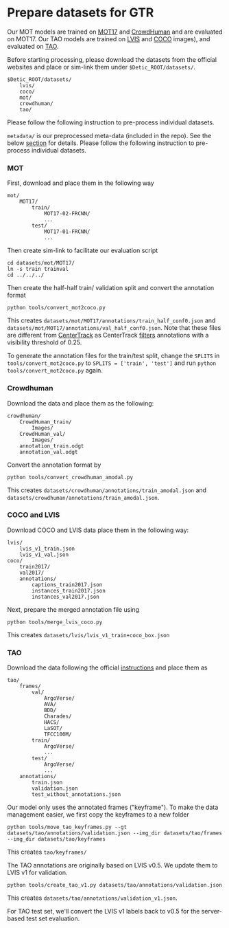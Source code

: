 # Prepare datasets for GTR

Our MOT models are trained on [MOT17](https://motchallenge.net/data/MOT17/) and [CrowdHuman](https://www.crowdhuman.org/download.html) and are evaluated on MOT17.
Our TAO models are trained on [LVIS](https://www.lvisdataset.org/) and [COCO](https://cocodataset.org/) images), and evaluated on [TAO](http://taodataset.org/#). 

Before starting processing, please download the datasets from the official websites and place or sim-link them under `$Detic_ROOT/datasets/`. 

```
$Detic_ROOT/datasets/
    lvis/
    coco/
    mot/
    crowdhuman/
    tao/
```

Please follow the following instruction to pre-process individual datasets.

`metadata/` is our preprocessed meta-data (included in the repo). See the below [section](#Metadata) for details.
Please follow the following instruction to pre-process individual datasets.

### MOT

First, download and place them in the following way

```
mot/
    MOT17/
        train/
            MOT17-02-FRCNN/
            ...
        test/
            MOT17-01-FRCNN/
            ...
```

Then create sim-link to facilitate our evaluation script

```
cd datasets/mot/MOT17/
ln -s train trainval
cd ../../../
```

Then create the half-half train/ validation split and convert the annotation format

```
python tools/convert_mot2coco.py
```
This creates `datasets/mot/MOT17/annotations/train_half_conf0.json` and 
`datasets/mot/MOT17/annotations/val_half_conf0.json`.
Note that these files are different from [CenterTrack](https://github.com/xingyizhou/CenterTrack/blob/master/readme/DATA.md#mot-2017) as CenterTrack [filters](https://github.com/xingyizhou/CenterTrack/blob/master/src/tools/convert_mot_to_coco.py#L97) annotations with a visibility threshold of 0.25.

To generate the annotation files for the train/test split, change the `SPLITS` in `tools/convert_mot2coco.py` to `SPLITS = ['train', 'test']` and run 
`python tools/convert_mot2coco.py` again.

### Crowdhuman

Download the data and place them as the following:

```
crowdhuman/
    CrowdHuman_train/
        Images/
    CrowdHuman_val/
        Images/
    annotation_train.odgt
    annotation_val.odgt
```

Convert the annotation format by 

```
python tools/convert_crowdhuman_amodal.py
```

This creates `datasets/crowdhuman/annotations/train_amodal.json` and 
`datasets/crowdhuman/annotations/train_amodal.json`.

### COCO and LVIS

Download COCO and LVIS data place them in the following way:

```
lvis/
    lvis_v1_train.json
    lvis_v1_val.json
coco/
    train2017/
    val2017/
    annotations/
        captions_train2017.json
        instances_train2017.json 
        instances_val2017.json
```

Next, prepare the merged annotation file using 

~~~
python tools/merge_lvis_coco.py
~~~

This creates `datasets/lvis/lvis_v1_train+coco_box.json`

### TAO

Download the data following the official [instructions](https://github.com/TAO-Dataset/tao/blob/master/docs/download.md) and place them as 

```
tao/
    frames/
        val/
            ArgoVerse/
            AVA/
            BDD/
            Charades/
            HACS/
            LaSOT/
            TFCC100M/
        train/
            ArgoVerse/
            ...
        test/
            ArgoVerse/
            ...
    annotations/
        train.json
        validation.json
        test_without_annotations.json
```

Our model only uses the annotated frames ("keyframe"). To make the data management easier, we first copy the keyframes to a new folder

```
python tools/move_tao_keyframes.py --gt datasets/tao/annotations/validation.json --img_dir datasets/tao/frames --img_dir datasets/tao/keyframes
```

This creates `tao/keyframes/`

The TAO annotations are originally based on LVIS v0.5. We update them to LVIS v1 for validation.

```
python tools/create_tao_v1.py datasets/tao/annotations/validation.json
```

This creates `datasets/tao/annotations/validation_v1.json`.

For TAO test set, we'll convert the LVIS v1 labels back to v0.5 for the server-based test set evaluation.
